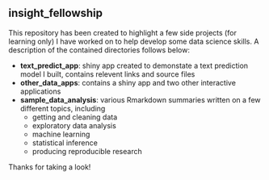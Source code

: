 ## insight_fellowship

This repository has been created to highlight a few side projects (for learning only) 
I have worked on to help develop some data science skills. A description of the 
contained directories follows below:

* **text_predict_app**: shiny app created to demonstate a text prediction model I built, 
contains relevent links and source files
* **other_data_apps**: contains a shiny app and two other interactive applications
* **sample_data_analysis**: various Rmarkdown summaries written on a few different topics, including
  - getting and cleaning data
  - exploratory data analysis
  - machine learning
  - statistical inference
  - producing reproducible research

Thanks for taking a look!
